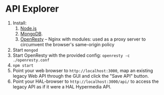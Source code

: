 # API Explorer

1. Install:
    1. [Node.js](http://nodejs.org/)
    2. [MongoDB](https://www.mongodb.org).
    3. [OpenResty](http://openresty.org) – Nginx with modules: used as a proxy server to circumvent the browser's same-origin policy
2. Start `mongod`
3. Start OpenResty with the provided config: `openresty -c ./openresty.conf`
4. `npm start`
5. Point your web browser to `http://localhost:3000`, map an existing legacy Web API through the GUI and click the "Save API" button.
6. Point your HAL-browser to `http://localhost:3000/api/` to access the legacy API as if it were a HAL Hypermedia API.
